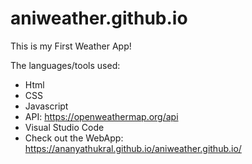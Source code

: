 # aniweather.github.io

This is my First Weather App!

The languages/tools used:
- Html
- CSS
- Javascript
- API: https://openweathermap.org/api
- Visual Studio Code
- Check out the WebApp: https://ananyathukral.github.io/aniweather.github.io/
